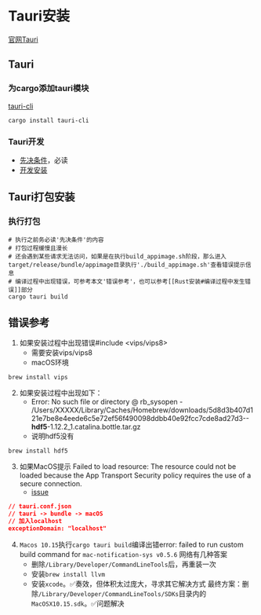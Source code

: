# Tauri安装
[官网Tauri](https://tauri.app/)

## Tauri
### 为cargo添加tauri模块
[tauri-cli](https://tauri.app/v1/guides/getting-started/setup/integrate#create-the-rust-project)

```shell
cargo install tauri-cli
```

### Tauri开发
- [先决条件](https://tauri.app/v1/guides/getting-started/prerequisites)，必读
- [开发安装](https://tauri.app/v1/guides/getting-started/setup/)

## Tauri打包安装
### 执行打包
```shell
# 执行之前务必读'先决条件'的内容
# 打包过程缓慢且漫长
# 还会遇到某些请求无法访问，如果是在执行build_appimage.sh阶段，那么进入target/release/bundle/appimage目录执行'./build_appimage.sh'查看错误提示信息
# 编译过程中出现错误，可参考本文'错误参考'，也可以参考[[Rust安装#编译过程中发生错误]]部分
cargo tauri build
```

## 错误参考
1. 如果安装过程中出现错误#include <vips/vips8>
    - 需要安装vips/vips8
    - macOS环境
```shell
brew install vips
```

2. 如果安装过程中出现如下：
    - Error: No such file or directory @ rb_sysopen - /Users/XXXXX/Library/Caches/Homebrew/downloads/5d8d3b407d121e7be8e4eede6c5e72ef56f490098ddbb40e92fcc7cde8ad27d3--**hdf5**-1.12.2_1.catalina.bottle.tar.gz
    - 说明hdf5没有
```shell
brew install hdf5
```

3. 如果MacOS提示 Failed to load resource: The resource could not be loaded because the App Transport Security policy requires the use of a secure connection.
    - [issue](https://github.com/tauri-apps/tauri/issues/4722)
```json
// tauri.conf.json
// tauri -> bundle -> macOS
// 加入localhost
exceptionDomain: "localhost"
```
4. `Macos 10.15`执行`cargo tauri build`编译出错error: failed to run custom build command for `mac-notification-sys v0.5.6`
	网络有几种答案
	- 删除`/Library/Developer/CommandLineTools`后，再重装一次
	- 安装`brew install llvm` 
	- 安装`xcode`。✅奏效，但体积太过庞大，寻求其它解决方式
	最终方案：删除`/Library/Developer/CommandLineTools/SDKs`目录内的`MacOSX10.15.sdk`。✅问题解决